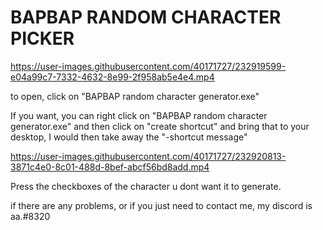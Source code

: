 # BAPBAP RANDOM CHARACTER PICKER

https://user-images.githubusercontent.com/40171727/232919599-e04a99c7-7332-4632-8e99-2f958ab5e4e4.mp4

to open, click on "BAPBAP random character generator.exe"

If you want, you can right click on "BAPBAP random character generator.exe" and then click on "create shortcut" and bring that to your desktop, I would then take away the "-shortcut message"



https://user-images.githubusercontent.com/40171727/232920813-3871c4e0-8c01-488d-8bef-abcf56bd8add.mp4



Press the checkboxes of the character u dont want it to generate.


if there are any problems, or if you just need to contact me, my discord is aa.#8320

